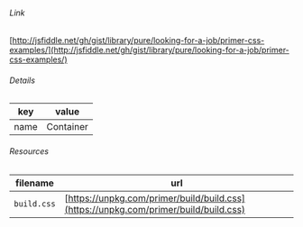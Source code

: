 <!--
https://pypi.org/project/jsfiddle-readme/
-->


###### Link
[http://jsfiddle.net/gh/gist/library/pure/looking-for-a-job/primer-css-examples/](http://jsfiddle.net/gh/gist/library/pure/looking-for-a-job/primer-css-examples/)

###### Details
key|value
-|-
name|Container

###### Resources
filename|url
-|-
`build.css`|[https://unpkg.com/primer/build/build.css](https://unpkg.com/primer/build/build.css)